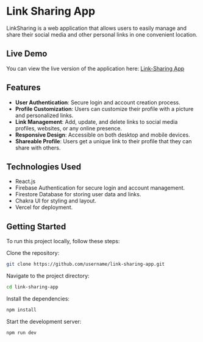 # Link Sharing App

LinkSharing is a web application that allows users to easily manage and share their social media and other personal links in one convenient location.

## Live Demo

You can view the live version of the application here: [Link-Sharing App](https://link-sharing-app-mu.vercel.app)


## Features

- **User Authentication**: Secure login and account creation process.
- **Profile Customization**: Users can customize their profile with a picture and personalized links.
- **Link Management**: Add, update, and delete links to social media profiles, websites, or any online presence.
- **Responsive Design**: Accessible on both desktop and mobile devices.
- **Shareable Profile**: Users get a unique link to their profile that they can share with others.

## Technologies Used

- React.js
- Firebase Authentication for secure login and account management.
- Firestore Database for storing user data and links.
- Chakra UI for styling and layout.
- Vercel for deployment.

## Getting Started

To run this project locally, follow these steps:

Clone the repository:

```sh
git clone https://github.com/username/link-sharing-app.git
```
Navigate to the project directory:
```sh
cd link-sharing-app
```
Install the dependencies:
```sh
npm install
```
Start the development server:
```sh
npm run dev
```
